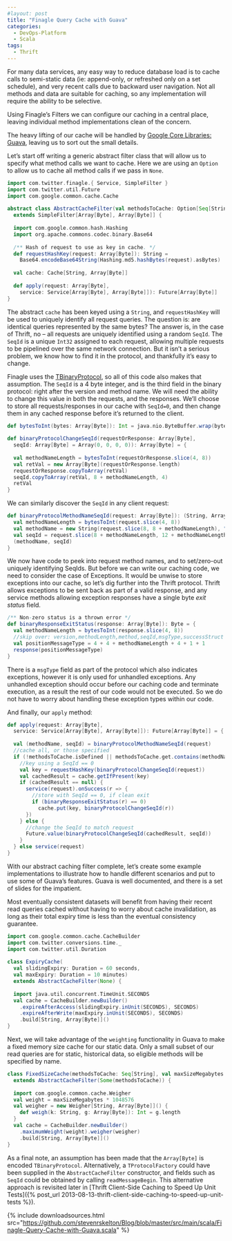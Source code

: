 ```yaml
---
#layout: post
title: "Finagle Query Cache with Guava"
categories:
  - DevOps-Platform
  - Scala
tags:
  - Thrift
---
```


For many data services, any easy way to reduce database load is to cache calls to semi-static data (ie: append-only, or
refreshed only on a set schedule), and very recent calls due to backward user navigation. Not all methods and data are
suitable for caching, so any implementation will require the ability to be selective.

Using Finagle’s Filters we can configure our caching in a central place, leaving individual method implementations clean
of the concern.

The heavy lifting of our cache will be handled
by [Google Core Libraries: Guava](https://code.google.com/p/guava-libraries/), leaving us to sort out the small details.

Let’s start off writing a generic abstract filter class that will allow us to specify what method calls we want to
cache. Here we are using an `Option` to allow us to cache all method calls if we pass in `None`.

```scala
import com.twitter.finagle.{ Service, SimpleFilter }
import com.twitter.util.Future
import com.google.common.cache.Cache
 
abstract class AbstractCacheFilter(val methodsToCache: Option[Seq[String]] = None) 
  extends SimpleFilter[Array[Byte], Array[Byte]] {
 
  import com.google.common.hash.Hashing
  import org.apache.commons.codec.binary.Base64
 
  /** Hash of request to use as key in cache. */
  def requestHashKey(request: Array[Byte]): String =
    Base64.encodeBase64String(Hashing.md5.hashBytes(request).asBytes)
 
  val cache: Cache[String, Array[Byte]]
 
  def apply(request: Array[Byte], 
    service: Service[Array[Byte], Array[Byte]]): Future[Array[Byte]]
}
```

The abstract `cache` has been keyed using a `String`, and `requestHashKey` will be used to uniquely identify all request
queries.
The question is: are identical queries represented by the same bytes? The answer is, in the case of Thrift, no – all
requests are uniquely identified using a random `SeqId`. The `SeqId` is a unique `Int32` assigned to each request,
allowing multiple requests to be pipelined over the same network connection. But it isn’t a serious problem, we know how
to find it in the protocol, and thankfully it’s easy to change.

Finagle uses
the [TBinaryProtocol](https://github.com/apache/thrift/blob/master/lib/java/src/org/apache/thrift/protocol/TBinaryProtocol.java),
so all of this code also makes that assumption. The `SeqId` is a 4 byte integer, and is the third field in the binary
protocol: right after the version and method name. We will need the ability to change this value in both the requests,
and the responses. We’ll choose to store all requests/responses in our cache with `SeqId=0`, and then change them in any
cached response before it’s returned to the client.

```scala
def bytesToInt(bytes: Array[Byte]): Int = java.nio.ByteBuffer.wrap(bytes).getInt
 
def binaryProtocolChangeSeqId(requestOrResponse: Array[Byte], 
  seqId: Array[Byte] = Array(0, 0, 0, 0)): Array[Byte] = {
 
  val methodNameLength = bytesToInt(requestOrResponse.slice(4, 8))
  val retVal = new Array[Byte](requestOrResponse.length)
  requestOrResponse.copyToArray(retVal)
  seqId.copyToArray(retVal, 8 + methodNameLength, 4)
  retVal
}
```

We can similarly discover the `SeqId` in any client request:

```scala
def binaryProtocolMethodNameSeqId(request: Array[Byte]): (String, Array[Byte]) = {
  val methodNameLength = bytesToInt(request.slice(4, 8))
  val methodName = new String(request.slice(8, 8 + methodNameLength), "UTF-8")
  val seqId = request.slice(8 + methodNameLength, 12 + methodNameLength)
  (methodName, seqId)
}
```

We now have code to peek into request method names, and to set/zero-out uniquely identifying SeqIds. But before we can
write our caching code, we need to consider the case of Exceptions. It would be unwise to store exceptions into our
cache, so let’s dig further into the Thrift protocol. Thrift allows exceptions to be sent back as part of a valid
response, and any service methods allowing exception responses have a single byte _exit status_ field.

```scala
/** Non-zero status is a thrown error */
def binaryResponseExitStatus(response: Array[Byte]): Byte = {
  val methodNameLength = bytesToInt(response.slice(4, 8))
  //skip over: version,methodLength,method,seqId,msgType,successStruct
  val positionMessageType = 4 + 4 + methodNameLength + 4 + 1 + 1
  response(positionMessageType)
}
```

There is a `msgType` field as part of the protocol which also indicates exceptions, however it is only used for
unhandled exceptions. Any unhandled exception should occur before our caching code and terminate execution, as a result
the rest of our code would not be executed. So we do not have to worry about handling these exception types within our
code.

And finally, our `apply` method:

```scala
def apply(request: Array[Byte], 
  service: Service[Array[Byte], Array[Byte]]): Future[Array[Byte]] = {
 
  val (methodName, seqId) = binaryProtocolMethodNameSeqId(request)
  //cache all, or those specified
  if (!methodsToCache.isDefined || methodsToCache.get.contains(methodName)) {
    //key using a SeqId == 0
    val key = requestHashKey(binaryProtocolChangeSeqId(request))
    val cachedResult = cache.getIfPresent(key)
    if (cachedResult == null) {
      service(request).onSuccess(r => {
        //store with SeqId == 0, if clean exit
        if (binaryResponseExitStatus(r) == 0) 
          cache.put(key, binaryProtocolChangeSeqId(r))
      })
    } else {
      //change the SeqId to match request
      Future.value(binaryProtocolChangeSeqId(cachedResult, seqId))
    }
  } else service(request)
}
```

With our abstract caching filter complete, let’s create some example implementations to illustrate how to handle
different scenarios and put to use some of Guava’s features. Guava is well documented, and there is a set of slides for
the impatient.

Most eventually consistent datasets will benefit from having their recent read queries cached without having to worry
about cache invalidation, as long as their total expiry time is less than the eventual consistency guarantee.

```scala
import com.google.common.cache.CacheBuilder
import com.twitter.conversions.time._
import com.twitter.util.Duration
 
class ExpiryCache(
  val slidingExpiry: Duration = 60 seconds,
  val maxExpiry: Duration = 10 minutes) 
  extends AbstractCacheFilter(None) {
 
  import java.util.concurrent.TimeUnit.SECONDS
  val cache = CacheBuilder.newBuilder()
    .expireAfterAccess(slidingExpiry.inUnit(SECONDS), SECONDS)
    .expireAfterWrite(maxExpiry.inUnit(SECONDS), SECONDS)
    .build[String, Array[Byte]]()
}
```

Next, we will take advantage of the `weighting` functionality in Guava to make a fixed memory size cache for our static
data. Only a small subset of our read queries are for static, historical data, so eligible methods will be specified by
name.

```scala
class FixedSizeCache(methodsToCache: Seq[String], val maxSizeMegabytes: Int = 100) 
  extends AbstractCacheFilter(Some(methodsToCache)) {
 
  import com.google.common.cache.Weigher
  val weight = maxSizeMegabytes * 1048576
  val weigher = new Weigher[String, Array[Byte]]() {
    def weigh(k: String, g: Array[Byte]): Int = g.length
  }
  val cache = CacheBuilder.newBuilder()
    .maximumWeight(weight).weigher(weigher)
    .build[String, Array[Byte]]()
}
```

As a final note, an assumption has been made that the `Array[Byte]` is encoded `TBinaryProtocol`. Alternatively,
a `TProtocolFactory` could have been supplied in the `AbstractCacheFilter` constructor, and fields such as `SeqId` could
be obtained by calling `readMessageBegin`. This alternative approach is revisited later
in [Thrift Client-Side Caching to Speed Up Unit Tests]({% post_url
2013-08-13-thrift-client-side-caching-to-speed-up-unit-tests %}).

{%
include downloadsources.html
src="https://github.com/stevenrskelton/Blog/blob/master/src/main/scala/Finagle-Query-Cache-with-Guava.scala"
%}
